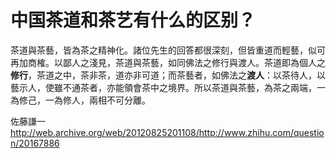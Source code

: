 # 中国茶道和茶艺有什么的区别？

<div class="xajw xod">茶道與茶藝，皆為茶之精神化。諸位先生的回答都很深刻，但皆重道而輕藝，似可再加商榷。以鄙人之淺見，茶道與茶藝，如同佛法之修行與渡人。茶道即為個人之<b>修行</b>，茶道之中，茶非茶，道亦非可道；而茶藝者，如佛法之<b>渡人</b>：以茶待人，以藝示人，使雖不通茶者，亦能領會茶中之境界。所以茶道與茶藝，為茶之兩端，一為修己，一為修人，兩相不可分離。</div>

佐藤謙一 http://web.archive.org/web/20120825201108/http://www.zhihu.com/question/20167886